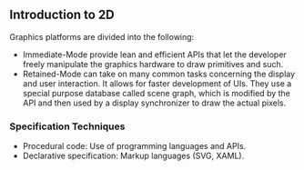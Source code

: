 ## Introduction to 2D

Graphics platforms are divided into the following:
* Immediate-Mode provide lean and efficient APIs that let the developer freely manipulate the graphics hardware to draw primitives and such.
* Retained-Mode can take on many common tasks concerning the display and user interaction. It allows for faster development of UIs. They use a special purpose database called scene graph, which is modified by the API and then used by a display synchronizer to draw the actual pixels.

### Specification Techniques

* Procedural code: Use of programming languages and APIs.
* Declarative specification: Markup languages (SVG, XAML).
